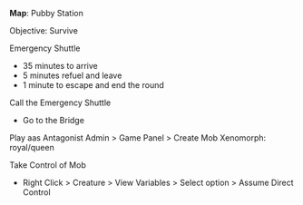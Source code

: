 
__Map__: Pubby Station

Objective: Survive

Emergency Shuttle
* 35 minutes to arrive
* 5 minutes refuel and leave
* 1 minute to escape and end the round

Call the Emergency Shuttle
* Go to the Bridge



Play aas Antagonist
Admin > Game Panel > Create Mob
	Xenomorph: royal/queen


Take Control of Mob
* Right Click > Creature > View Variables > Select option > Assume Direct Control

